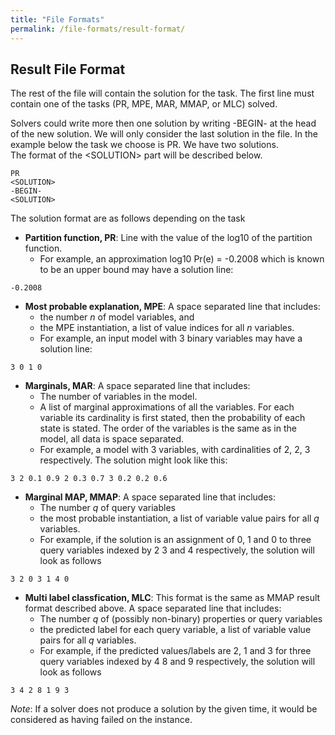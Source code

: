 ```yaml
---
title: "File Formats"
permalink: /file-formats/result-format/
---
```


## Result File Format

The rest of the file will contain the solution for the task. 
The first line must contain one of the tasks (PR, MPE, MAR, MMAP, or MLC) solved. 

Solvers could write more then one solution by writing -BEGIN- at the head of the new solution. 
We will only consider the last solution in the file. 
In the example below the task we choose is PR. 
We have two solutions.<br/>
The format of the &lt;SOLUTION&gt; part will be described below.

```
PR
<SOLUTION>
-BEGIN-
<SOLUTION>
```

The solution format are as follows depending on the task

* **Partition function, PR**: Line with the value of the log10 of the partition function. 
  * For example, an approximation log10 Pr(e) = -0.2008 which is known to be an upper bound may have a solution line:
```
-0.2008
```

* **Most probable explanation, MPE**: A space separated line that includes:
    * the number _n_ of model variables, and
    * the MPE instantiation, a list of value indices for all _n_ variables.  
    * For example, an input model with 3 binary variables may have a solution line:
```
3 0 1 0
```

* **Marginals, MAR**: A space separated line that includes:
    * The number of variables in the model.
    * A list of marginal approximations of all the variables. For each variable its cardinality is first stated, then the probability of each state is stated. The order of the variables is the same as in the model, all data is space separated.
    * For example, a model with 3 variables, with cardinalities of 2, 2, 3 respectively. The solution might look like this:
```
3 2 0.1 0.9 2 0.3 0.7 3 0.2 0.2 0.6
```

* **Marginal MAP, MMAP**: A space separated line that includes:
    * The number _q_ of query variables
    * the most probable instantiation, a list of variable value pairs for all _q_ variables.
    * For example, if the solution is an assignment of 0, 1 and 0 to three query variables indexed by 2 3 and 4 respectively, the solution will look as follows
```
3 2 0 3 1 4 0
```

* **Multi label classfication, MLC**: This format is the same as MMAP result format described above. A space separated line that includes:
    * The number _q_ of (possibly non-binary) properties or query variables
    * the predicted label for each query variable, a list of variable value pairs for all _q_ variables.
    * For example, if the predicted values/labels are 2, 1 and 3 for three query variables indexed by 4 8 and 9 respectively, the solution will look as follows
```
3 4 2 8 1 9 3
```

*Note*: If a solver does not produce a solution by the given time, it would be considered as having failed on the instance.
